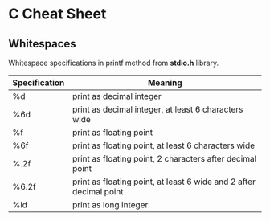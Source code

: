 # C Cheat Sheet
## Whitespaces

Whitespace specifications in printf method from **stdio.h** library.

| Specification | Meaning                                                            |
|---------------|--------------------------------------------------------------------|
| %d            | print as decimal integer                                           |
| %6d           | print as decimal integer, at least 6 characters wide               |
| %f            | print as floating point                                            |
| %6f           | print as floating point, at least 6 characters wide                |
| %.2f          | print as floating point, 2 characters after decimal point          |
| %6.2f         | print as floating point, at least 6 wide and 2 after decimal point |
| %ld           | print as long integer |

